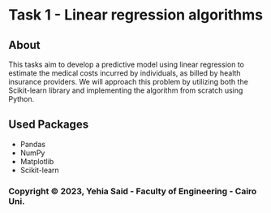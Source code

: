 # Task 1 - Linear regression algorithms
## About
This tasks aim to develop a predictive model using linear regression to estimate the medical costs incurred by individuals, as billed by health insurance providers. We will approach this problem by utilizing both the Scikit-learn library and implementing the algorithm from scratch using Python.
## Used Packages
* Pandas
* NumPy
* Matplotlib
* Scikit-learn

### Copyright © 2023, Yehia Said - Faculty of Engineering - Cairo Uni. 